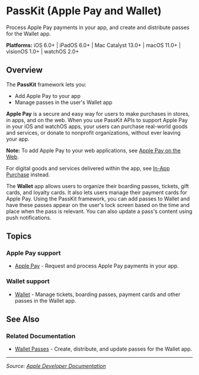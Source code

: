 # PassKit (Apple Pay and Wallet)

Process Apple Pay payments in your app, and create and distribute passes for the Wallet app.

**Platforms:** iOS 6.0+ | iPadOS 6.0+ | Mac Catalyst 13.0+ | macOS 11.0+ | visionOS 1.0+ | watchOS 2.0+

## Overview

The **PassKit** framework lets you:

- Add Apple Pay to your app
- Manage passes in the user's Wallet app

**Apple Pay** is a secure and easy way for users to make purchases in stores, in apps, and on the web. When you use PassKit APIs to support Apple Pay in your iOS and watchOS apps, your users can purchase real-world goods and services, or donate to nonprofit organizations, without ever leaving your app.

**Note:** To add Apple Pay to your web applications, see [Apple Pay on the Web](https://developer.apple.com/documentation/apple_pay_on_the_web).

For digital goods and services delivered within the app, see [In-App Purchase](https://developer.apple.com/documentation/storekit/in-app_purchase) instead.

The **Wallet** app allows users to organize their boarding passes, tickets, gift cards, and loyalty cards. It also lets users manage their payment cards for Apple Pay. Using the PassKit framework, you can add passes to Wallet and have these passes appear on the user's lock screen based on the time and place when the pass is relevant. You can also update a pass's content using push notifications.

## Topics

### Apple Pay support
- [Apple Pay](https://developer.apple.com/documentation/passkit/apple_pay) - Request and process Apple Pay payments in your app.

### Wallet support
- [Wallet](https://developer.apple.com/documentation/passkit/wallet) - Manage tickets, boarding passes, payment cards and other passes in the Wallet app.

## See Also

### Related Documentation
- [Wallet Passes](https://developer.apple.com/documentation/walletpasses) - Create, distribute, and update passes for the Wallet app.

---

*Source: [Apple Developer Documentation](https://developer.apple.com/documentation/PassKit)*